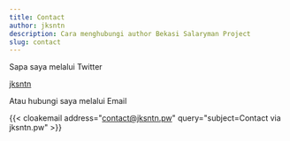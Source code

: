 ```yaml
---
title: Contact
author: jksntn
description: Cara menghubungi author Bekasi Salaryman Project
slug: contact
---
```

Sapa saya melalui Twitter

[jksntn](https://twitter.com/jksntn/)

Atau hubungi saya melalui Email

{{< cloakemail address="contact@jksntn.pw" query="subject=Contact via jksntn.pw" >}}



<!--more-->
